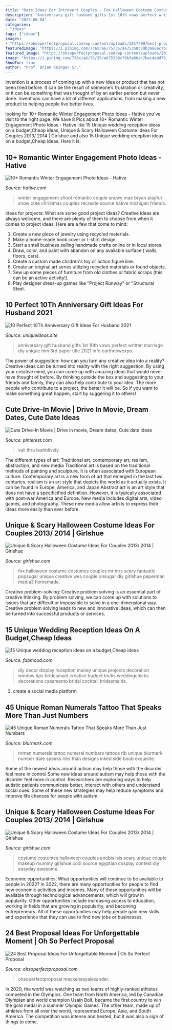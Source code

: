 ```yaml
---
title: "Date Ideas For Introvert Couples ~ Fox Halloween Costume Costumes Couples Mr Mrs Scary Fantastic Popsugar Unique Creative Wes Couple Onsugar Diy Girlshue Paperman Media3 Homemade"
description: "Anniversary gift husband gifts 1st 10th vows perfect written marriage diy unique him 3rd paper title 2021 info earthnowexpo"
date: "2023-08-04"
categories:
- "ideas"
tags: ["ideas"]
images:
- "https://ohsoperfectproposal.com/wp-content/uploads/2017/09/best-proposal-ideas-man-propose-a-woman-romantic-rebeccataylorphotos-via-instagram.jpg"
featuredImage: "https://i.pinimg.com/736x/a6/75/35/a675358c70b3a66ac7bac4a9d79170a8.jpg"
featured_image: "https://ohsoperfectproposal.com/wp-content/uploads/2017/09/best-proposal-ideas-man-propose-a-woman-romantic-rebeccataylorphotos-via-instagram.jpg"
image: "https://i.pinimg.com/736x/a6/75/35/a675358c70b3a66ac7bac4a9d79170a8.jpg"
ShowToc: true
author: "Prof. Brian Reinger Sr."
---
```



Invention is a process of coming up with a new idea or product that has not been tried before. It can be the result of someone’s frustration or creativity, or it can be something that was thought of by an earlier person but never done. Inventions can have a lot of different applications, from making a new product to helping people live better lives.

	

		
looking for 10+ Romantic Winter Engagement Photo Ideas - Hative you've visit to the right page. We have 8 Pics about 10+ Romantic Winter Engagement Photo Ideas - Hative like 15 Unique wedding reception ideas on a budget,Cheap ideas, Unique &amp; Scary Halloween Costume Ideas For Couples 2013/ 2014 | Girlshue and also 15 Unique wedding reception ideas on a budget,Cheap ideas. Here it is:
		
    
## 10+ Romantic Winter Engagement Photo Ideas - Hative

<img loading=lazy src="https://hative.com/wp-content/uploads/2014/11/winter-engagement-photo-ideas/15-winter-engagement-photo-ideas.jpg" onerror="this.onerror=null;this.src='https://tse2.mm.bing.net/th?id=OIP.TZWimXESK8WYz4nBQJbutAHaLH&amp;pid=15.1';" alt="10+ Romantic Winter Engagement Photo Ideas - Hative">

_Source: hative.com_

>winter engagement shoot romantic couple snowy mae bryan playful snow cute christmas couples recreate source hative michigan friends. 

	

Ideas for projects: What are some good project ideas?
Creative ideas are always welcome, and there are plenty of them to choose from when it comes to project ideas. Here are a few that come to mind: 
1. Create a new piece of jewelry using recycled materials.
2. Make a home-made book cover or t-shirt design.
3. Start a small business selling handmade crafts online or in local stores.
4. Draw, color, and paint with abandon on any available surface ( walls, floors, cars).
5. Create a custom made children's toy or action figure line. 
6. Create an original art series utilizing recycled materials or found objects.
7. Sew up some pieces of furniture from old clothes or fabric scraps (this can be an active activity!). 
8. Play designer dress-up games like "Project Runway" or "Structural Steel.

    
## 10 Perfect 10Th Anniversary Gift Ideas For Husband 2021

<img loading=lazy src="https://www.uniqueideas.site/wp-content/uploads/first-wedding-anniversary-gift-to-my-husband-our-vows-written-out.jpg" onerror="this.onerror=null;this.src='https://tse3.mm.bing.net/th?id=OIP.OfdQLPzWbiOMakB5DkgNXwHaKE&amp;pid=15.1';" alt="10 Perfect 10Th Anniversary Gift Ideas For Husband 2021">

_Source: uniqueideas.site_

>anniversary gift husband gifts 1st 10th vows perfect written marriage diy unique him 3rd paper title 2021 info earthnowexpo. 

	

The power of suggestion: how can you turn any creative idea into a reality?
Creative ideas can be turned into reality with the right suggestion. By using your creative mind, you can come up with amazing ideas that would never have thought of before. By thinking outside the box and suggesting to your friends and family, they can also help contribute to your idea. The more people who contribute to a project, the better it will be. So if you want to make something great happen, start by suggering it to others!

    
## Cute Drive-In Movie | Drive In Movie, Dream Dates, Cute Date Ideas

<img loading=lazy src="https://i.pinimg.com/736x/a6/75/35/a675358c70b3a66ac7bac4a9d79170a8.jpg" onerror="this.onerror=null;this.src='https://tse1.mm.bing.net/th?id=OIP.c7xWGxg_VgseN26WeXCwSQHaJ3&amp;pid=15.1';" alt="Cute Drive-In Movie | Drive in movie, Dream dates, Cute date ideas">

_Source: pinterest.com_

>vali thru leahblively. 

	

The different types of art: Traditional art, contemporary art, realism, abstraction, and new media
Traditional art is based on the traditional methods of painting and sculpture. It is often associated with European culture. Contemporary art is a new form of art that emerged in the last two centuries. realism is an art style that depicts the world as it actually exists. It can be found in Europe, America, and Japan.Abstract art is an art style that does not have a specificified definition. However, it is typically associated with post-war America and Europe. New media includes digital arts, video games, and photography. These new media allow artists to express their ideas more easily than ever before.

    
## Unique &amp; Scary Halloween Costume Ideas For Couples 2013/ 2014 | Girlshue

<img loading=lazy src="http://www.girlshue.com/wp-content/uploads/2016/07/unnamed-file-2451.jpg" onerror="this.onerror=null;this.src='https://tse1.mm.bing.net/th?id=OIP.XAes3A75SJZ8bYBuLAv4dQAAAA&amp;pid=15.1';" alt="Unique &amp; Scary Halloween Costume Ideas For Couples 2013/ 2014 | Girlshue">

_Source: girlshue.com_

>fox halloween costume costumes couples mr mrs scary fantastic popsugar unique creative wes couple onsugar diy girlshue paperman media3 homemade. 

	

Creative problem-solving:
Creative problem solving is an essential part of creative thinking. By problem solving, we can come up with solutions to issues that are difficult or impossible to solve in a one-dimensional way. Creative problem solving leads to new and innovative ideas, which can then be turned into successful products or services.

    
## 15 Unique Wedding Reception Ideas On A Budget,Cheap Ideas

<img loading=lazy src="https://www.fabmood.com/wp-content/uploads/2015/08/unique-wedding-reception-ideas12.jpg" onerror="this.onerror=null;this.src='https://tse1.mm.bing.net/th?id=OIP.w0WM4L0_EBmVcV_7TapkKQHaLH&amp;pid=15.1';" alt="15 Unique wedding reception ideas on a budget,Cheap ideas">

_Source: fabmood.com_

>diy decor display reception money unique projects decoration window tips bridesmaid creative budget tricks weddingchicks decorations casamento bridal cocktail bridesmaids. 

	

3. create a social media platform

    
## 45 Unique Roman Numerals Tattoo That Speaks More Than Just Numbers

<img loading=lazy src="http://www.blurmark.com/wp-content/uploads/2017/06/Ribs-Inked-With-Small-Roman-Numerals.jpg" onerror="this.onerror=null;this.src='https://tse3.mm.bing.net/th?id=OIP.0ocL1Of8yIZgfindFZuMYQHaNV&amp;pid=15.1';" alt="45 Unique Roman Numerals Tattoo That Speaks More Than Just Numbers">

_Source: blurmark.com_

>roman numerals tattoo numeral numbers tattoos rib unique blurmark number date speaks ribs than designs inked side boob exquisite. 

	

Some of the newest ideas around autism may help those with the disorder feel more in control
Some new ideas around autism may help those with the disorder feel more in control. Researchers are exploring ways to help autistic patients communicate better, interact with others and understand social cues. Some of these new strategies may help reduce symptoms and improve life chances for people with autism.

    
## Unique &amp; Scary Halloween Costume Ideas For Couples 2013/ 2014 | Girlshue

<img loading=lazy src="http://www.girlshue.com/wp-content/uploads/2016/07/unnamed-file-2453.jpg" onerror="this.onerror=null;this.src='https://tse3.mm.bing.net/th?id=OIP.KECqiU10vnKM3jbK6leNnAAAAA&amp;pid=15.1';" alt="Unique &amp; Scary Halloween Costume Ideas For Couples 2013/ 2014 | Girlshue">

_Source: girlshue.com_

>costume costumes halloween couples anubis isis scary unique couple makeup mummy girlshue cool source egyptian cosplay contest diy easyday awesome. 

	

Economic opportunities: What opportunities will continue to be available to people in 2022?
In 2022, there are many opportunities for people to find new economic activities and incomes. Many of these opportunities will be available through technological advancements, which will grow in popularity. Other opportunities include increasing access to education, working in fields that are growing in popularity, and becoming entrepreneurs. All of these opportunities may help people gain new skills and experience that they can use to find new jobs or businesses.

    
## 24 Best Proposal Ideas For Unforgettable Moment | Oh So Perfect Proposal

<img loading=lazy src="https://ohsoperfectproposal.com/wp-content/uploads/2017/09/best-proposal-ideas-man-propose-a-woman-romantic-rebeccataylorphotos-via-instagram.jpg" onerror="this.onerror=null;this.src='https://tse2.mm.bing.net/th?id=OIP.61JafFK25_h-vYyZONKyLgHaLG&amp;pid=15.1';" alt="24 Best Proposal Ideas For Unforgettable Moment | Oh So Perfect Proposal">

_Source: ohsoperfectproposal.com_

>ohsoperfectproposal mackenseyalexander. 

	

In 2020, the world was watching as two teams of highly-ranked athletes competed in the Olympics. One team from North America, led by Canadian Olympian and world champion Usain Bolt, became the first country to win the gold medal in a summer Olympic Games. The other team, made up of athletes from all over the world, represented Europe, Asia, and South America. The competition was intense and heated, but it was also a sign of things to come.


